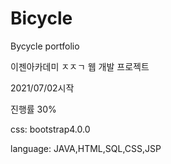 # Bicycle
Bycycle portfolio

이젠아카데미 ㅈㅈㄱ 웹 개발 프로젝트

2021/07/02시작

진행률 30%

css: bootstrap4.0.0

language: JAVA,HTML,SQL,CSS,JSP

